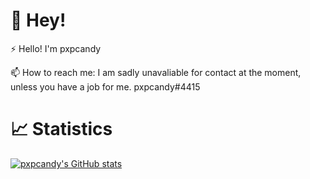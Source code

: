 # 👋 Hey!
⚡ Hello! I'm pxpcandy

📫 How to reach me: I am sadly unavaliable for contact at the moment, unless you have a job for me. pxpcandy#4415

# 📈 Statistics
[![pxpcandy's GitHub stats](https://github-readme-stats.vercel.app/api?username=pxpcandy)](https://github.com/anuraghazra/github-readme-stats)
